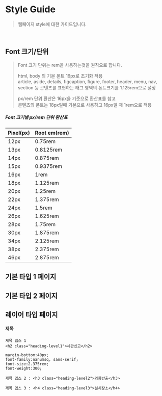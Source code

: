 # Style Guide

> 웹페이지 style에 대한 가이드입니다.

<br />

## Font 크기/단위

> Font 크기 단위는 rem을 사용하는것을 원칙으로 합니다.
>
> html, body 의 기본 폰트 16px로 초기화 적용 <br />
> article, aside, details, figcaption, figure, footer, header, menu, nav, section 등 콘텐츠를 표현하는 태그 영역의 폰트크기를 1.125rem으로 설정
>
> px/rem 단위 환산은 16px을 기준으로 환산표를 참고 <br />
> 콘텐츠의 폰트는 18px일때 기본으로 사용하고 16px일 때 1rem으로 적용

##### Font 크기별 px/rem 단위 환산표

| Pixel(px)  | Root em(rem) |
| :--------- | :----------- |
| 12px       | 0.75rem      |
| 13px       | 0.8125rem    |
| 14px       | 0.875rem     |
| 15px       | 0.9375rem    |
| 16px       | 1rem         |
| 18px       | 1.125rem     |
| 20px       | 1.25rem      |
| 22px       | 1.375rem     |
| 24px       | 1.5rem       |
| 26px       | 1.625rem     |
| 28px       | 1.75rem      |
| 30px       | 1.875rem     |
| 34px       | 2.125rem     |
| 38px       | 2.375rem     |
| 46px       | 2.875rem     |


## 기본 타입 1 페이지

## 기본 타입 2 페이지

## 레이어 타입 페이지

#### 제목

~~~
제목 뎁스 1
<h2 class="heading-level1">세관신고</h2>

margin-bottom:40px;
font-family:nanumsq, sans-serif;
font-size:2.375rem;
font-weight:300;

제목 뎁스 2 : <h3 class="heading-level2">외화반출</h3>

제목 뎁스 3 : <h4 class="heading-level3">설치장소</h4>
~~~

